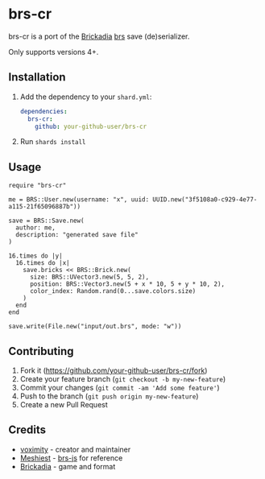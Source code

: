 # brs-cr

brs-cr is a port of the [Brickadia](https://brickadia.com/) [brs](https://github.com/brickadia/brs) save (de)serializer.

Only supports versions 4+.

## Installation

1. Add the dependency to your `shard.yml`:

   ```yaml
   dependencies:
     brs-cr:
       github: your-github-user/brs-cr
   ```

2. Run `shards install`

## Usage

```cr
require "brs-cr"

me = BRS::User.new(username: "x", uuid: UUID.new("3f5108a0-c929-4e77-a115-21f65096887b"))

save = BRS::Save.new(
  author: me,
  description: "generated save file"
)

16.times do |y|
  16.times do |x|
    save.bricks << BRS::Brick.new(
      size: BRS::UVector3.new(5, 5, 2),
      position: BRS::Vector3.new(5 + x * 10, 5 + y * 10, 2),
      color_index: Random.rand(0...save.colors.size)
    )
  end
end

save.write(File.new("input/out.brs", mode: "w"))
```

## Contributing

1. Fork it (<https://github.com/your-github-user/brs-cr/fork>)
2. Create your feature branch (`git checkout -b my-new-feature`)
3. Commit your changes (`git commit -am 'Add some feature'`)
4. Push to the branch (`git push origin my-new-feature`)
5. Create a new Pull Request

## Credits

- [voximity](https://github.com/voximity) - creator and maintainer
- [Meshiest](https://github.com/Meshiest) - [brs-js](https://github.com/Meshiest/brs-js) for reference
- [Brickadia](https://github.com/brickadia) - game and format
